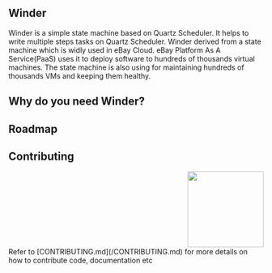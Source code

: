 ## Winder
Winder is a simple state machine based on Quartz Scheduler. 
It helps to write multiple steps tasks on Quartz Scheduler.  Winder derived from a state machine which is widly used in eBay Cloud.
eBay Platform As A Service(PaaS) uses it to deploy software to hundreds of thousands virtual machines. 
The state machine is also using for maintaining hundreds of thousands VMs and keeping them healthy.

## Why do you need Winder?


## Roadmap


## Contributing
<div style="text-align:right">
  <a href="https://pages.github.corp.ebay.com/OpenInnovation/">
  <img src="https://pages.github.corp.ebay.com/OpenInnovation/images/ebaysf-open-x.png" width="150px"/>
  </a>
</div>
Refer to [CONTRIBUTING.md](/CONTRIBUTING.md) for more details on how to contribute code, documentation etc



